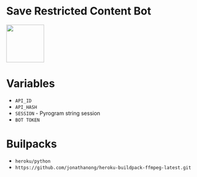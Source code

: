 # Save Restricted Content Bot

<p><a href="https://t.me/MaheshChauhan"> <img src="https://img.shields.io/badge/Telegram-blue?style=for-the-badge&logo=telegram&logoColor=white" width="100""/></a></p>


# Variables

- `API_ID`
- `API_HASH`
- `SESSION` - Pyrogram string session
- `BOT TOKEN` 

# Builpacks

- `heroku/python`
- `https://github.com/jonathanong/heroku-buildpack-ffmpeg-latest.git`
